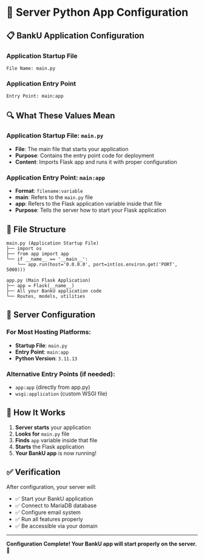 # 🚀 Server Python App Configuration

## 📋 BankU Application Configuration

### Application Startup File
```
File Name: main.py
```

### Application Entry Point
```
Entry Point: main:app
```

## 🔍 What These Values Mean

### Application Startup File: `main.py`
- **File**: The main file that starts your application
- **Purpose**: Contains the entry point code for deployment
- **Content**: Imports Flask app and runs it with proper configuration

### Application Entry Point: `main:app`
- **Format**: `filename:variable`
- **main**: Refers to the `main.py` file
- **app**: Refers to the Flask application variable inside that file
- **Purpose**: Tells the server how to start your Flask application

## 📁 File Structure

```
main.py (Application Startup File)
├── import os
├── from app import app
└── if __name__ == '__main__':
    └── app.run(host='0.0.0.0', port=int(os.environ.get('PORT', 5000)))

app.py (Main Flask Application)
├── app = Flask(__name__)
├── All your BankU application code
└── Routes, models, utilities
```

## 🎯 Server Configuration

### For Most Hosting Platforms:
- **Startup File**: `main.py`
- **Entry Point**: `main:app`
- **Python Version**: `3.11.13`

### Alternative Entry Points (if needed):
- `app:app` (directly from app.py)
- `wsgi:application` (custom WSGI file)

## 🔧 How It Works

1. **Server starts** your application
2. **Looks for** `main.py` file
3. **Finds** `app` variable inside that file
4. **Starts** the Flask application
5. **Your BankU app** is now running!

## ✅ Verification

After configuration, your server will:
- ✅ Start your BankU application
- ✅ Connect to MariaDB database
- ✅ Configure email system
- ✅ Run all features properly
- ✅ Be accessible via your domain

---

**Configuration Complete! Your BankU app will start properly on the server.** 🚀
